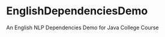 EnglishDependenciesDemo
=======================
An English NLP Dependencies Demo for Java College Course 
